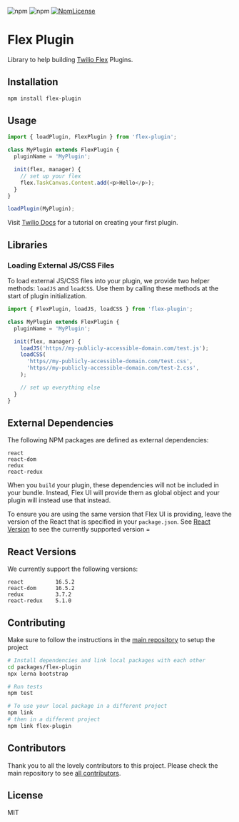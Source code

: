 ![npm](https://img.shields.io/npm/v/flex-plugin.svg?style=flat-square)
![npm](https://img.shields.io/npm/dt/flex-plugin.svg?style=flat-square)
[![NpmLicense](https://img.shields.io/npm/l/flex-plugin.svg?style=flat-square)](LICENSE.md)

# Flex Plugin

Library to help building [Twilio Flex](https://www.twilio.com/flex) Plugins.

## Installation

```bash
npm install flex-plugin
```

## Usage

```js
import { loadPlugin, FlexPlugin } from 'flex-plugin';

class MyPlugin extends FlexPlugin {
  pluginName = 'MyPlugin';

  init(flex, manager) {
    // set up your flex
    flex.TaskCanvas.Content.add(<p>Hello</p>);
  }
}

loadPlugin(MyPlugin);
```

Visit [Twilio Docs](https://www.twilio.com/docs/flex/tutorials/building-flex-plugins) for a tutorial on creating your first plugin.

## Libraries

### Loading External JS/CSS Files

To load external JS/CSS files into your plugin, we provide two helper methods: `loadJS` and `loadCSS`. Use them by calling these methods at the start of plugin initialization.

```js
import { FlexPlugin, loadJS, loadCSS } from 'flex-plugin';

class MyPlugin extends FlexPlugin {
  pluginName = 'MyPlugin';

  init(flex, manager) {
    loadJS('https//my-publicly-accessible-domain.com/test.js');
    loadCSS(
      'https//my-publicly-accessible-domain.com/test.css',
      'https//my-publicly-accessible-domain.com/test-2.css',
    );

    // set up everything else
  }
}
```

## External Dependencies

The following NPM packages are defined as external dependencies:

```
react
react-dom
redux
react-redux
```

When you `build` your plugin, these dependencies will not be included in your bundle. Instead, Flex UI will provide them as global object and your plugin will instead use that instead. 

To ensure you are using the same version that Flex UI is providing, leave the version of the React  that is specified in your `package.json`. See [React Version](#react-version) to see the currently supported version =

## React Versions

We currently support the following versions:

```
react          16.5.2
react-dom      16.5.2
redux          3.7.2
react-redux    5.1.0
```

## Contributing

Make sure to follow the instructions in the [main repository](https://github.com/twilio/flex-plugin-builder#contributing) to setup the project

```bash
# Install dependencies and link local packages with each other
cd packages/flex-plugin
npx lerna bootstrap

# Run tests
npm test

# To use your local package in a different project
npm link
# then in a different project
npm link flex-plugin
```

## Contributors

Thank you to all the lovely contributors to this project. Please check the main repository to see [all contributors](https://github.com/twilio/flex-plugin-builder#contributors).

## License

MIT
